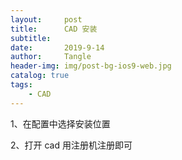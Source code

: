 ```yaml
---
layout:     post
title:      CAD 安装
subtitle:   
date:       2019-9-14
author:     Tangle
header-img: img/post-bg-ios9-web.jpg
catalog: true
tags:
    - CAD
---
```


1、在配置中选择安装位置

2、打开 cad 用注册机注册即可
